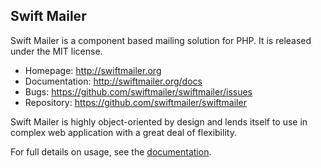 Swift Mailer
------------

Swift Mailer is a component based mailing solution for PHP.
It is released under the MIT license.

* Homepage:      http://swiftmailer.org
* Documentation: http://swiftmailer.org/docs
* Bugs:          https://github.com/swiftmailer/swiftmailer/issues
* Repository:    https://github.com/swiftmailer/swiftmailer

Swift Mailer is highly object-oriented by design and lends itself
to use in complex web application with a great deal of flexibility.

For full details on usage, see the [documentation](http://swiftmailer.org/docs).
